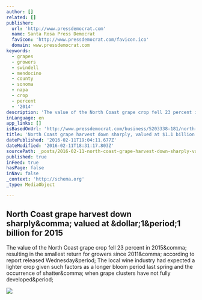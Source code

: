 ```yaml
---
author: []
related: []
publisher:
  url: 'http://www.pressdemocrat.com'
  name: Santa Rosa Press Democrat
  favicon: 'http://www.pressdemocrat.com/favicon.ico'
  domain: www.pressdemocrat.com
keywords:
  - grapes
  - growers
  - swindell
  - mendocino
  - county
  - sonoma
  - napa
  - crop
  - percent
  - '2014'
description: 'The value of the North Coast grape crop fell 23 percent in 2015, resulting in the smallest return for growers since 2011, according to report released Wednesday. The local wine industry had expected a lighter crop given such factors as a longer bloom period last spring and the occurrence of shatter, when grape clusters have not fully developed.'
inLanguage: en
app_links: []
isBasedOnUrl: 'http://www.pressdemocrat.com/business/5203338-181/north-coast-grape-harvest-down?ref=menu&artslide=0'
title: 'North Coast grape harvest down sharply, valued at $1.1 billion for 2015'
datePublished: '2016-02-11T19:04:11.677Z'
dateModified: '2016-02-11T18:31:17.803Z'
sourcePath: _posts/2016-02-11-north-coast-grape-harvest-down-sharply-valued-at-dollar11-billi.md
published: true
inFeed: true
hasPage: false
inNav: false
_context: 'http://schema.org'
_type: MediaObject

---
```

<article style=""><h1>North Coast grape harvest down sharply&amp;comma; valued at &amp;dollar;1&amp;period;1 billion for 2015</h1><p>The value of the North Coast grape crop fell 23 percent in 2015&amp;comma; resulting in the smallest return for growers since 2011&amp;comma; according to report released Wednesday&amp;period; The local wine industry had expected a lighter crop given such factors as a longer bloom period last spring and the occurrence of shatter&amp;comma; when grape clusters have not fully developed&amp;period;</p><img src="http://www.pressdemocrat.com/csp/mediapool/sites/pressdemocrat/assets/img/logo/default.png" /></article>